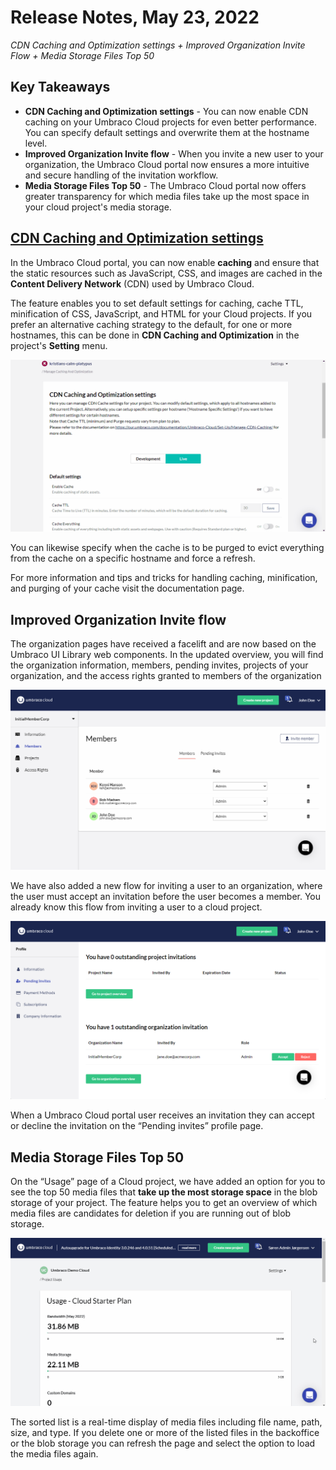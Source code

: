 # Release Notes, May 23, 2022

_CDN Caching and Optimization settings + Improved Organization Invite Flow + Media Storage Files Top 50_

## Key Takeaways
- **CDN Caching and Optimization settings** - You can now enable CDN caching on your Umbraco Cloud projects for even better performance. You can specify default settings and overwrite them at the hostname level.
- **Improved Organization Invite flow** - When you invite a new user to your organization, the Umbraco Cloud portal now ensures a more intuitive and secure handling of the invitation workflow.
- **Media Storage Files Top 50** - The Umbraco Cloud portal now offers greater transparency for which media files take up the most space in your cloud project's media storage.

## [CDN Caching and Optimization settings](https://our.umbraco.com/documentation/Umbraco-Cloud/Set-Up/Manage-CDN-Caching/)
In the Umbraco Cloud portal, you can now enable **caching** and ensure that the static resources such as JavaScript, CSS, and images are cached in the **Content Delivery Network** (CDN) used by Umbraco Cloud.

The feature enables you to set default settings for caching, cache TTL, minification of CSS, JavaScript, and HTML for your Cloud projects. If you prefer an alternative caching strategy to the default, for one or more hostnames, this can be done in **CDN Caching and Optimization** in the project's **Setting** menu.

![CDCachingAndOptimization](images/CDCachingAndOptimization.gif)

You can likewise specify when the cache is to be purged to evict everything from the cache on a specific hostname and force a refresh.

For more information and tips and tricks for handling caching, minification, and purging of your cache visit the documentation page.

## Improved Organization Invite flow
The organization pages have received a facelift and are now based on the Umbraco UI Library web components. In the updated overview, you will find the organization information, members, pending invites, projects of your organization, and the access rights granted to members of the organization

![Members](images/Members.png)

We have also added a new flow for inviting a user to an organization, where the user must accept an invitation before the user becomes a member. You already know this flow from inviting a user to a cloud project.

![PendingOrgInvite](images/PendingOrgInvite.png)

When a Umbraco Cloud portal user receives an invitation they can accept or decline the invitation on the “Pending invites” profile page.

## Media Storage Files Top 50
On the “Usage” page of a Cloud project, we have added an option for you to see the top 50 media files that **take up the most storage space** in the blob storage of your project. The feature helps you to get an overview of which media files are candidates for deletion if you are running out of blob storage.

![Top50MediaFiles](images/Top50MediaFiles.gif)

The sorted list is a real-time display of media files including file name, path, size, and type. If you delete one or more of the listed files in the backoffice or the blob storage you can refresh the page and select the option to load the media files again.
